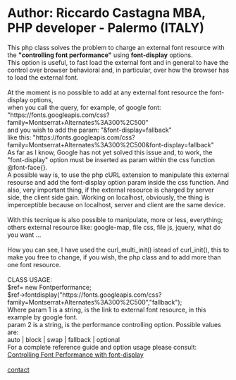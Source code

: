 <h1>Author: Riccardo Castagna MBA, PHP developer - Palermo (ITALY) </h1>
<p>This php class solves the problem to charge an external font resource 
with the <strong>"controlling font performance"</strong> using <strong>font-display</strong> options.<br>
This option is useful, to fast load the external font and in general to have the control over browser behavioral and, in particular, over how the
browser has to load the external font.<br><br>  
At the moment is no possible to add at any external font resource the font-display options,<br> 
when you call the query, for example, of google font:<br>
"https://fonts.googleapis.com/css?family=Montserrat+Alternates%3A300%2C500" <br>
and you wish to add the param: "&font-display=fallback" <br>
like this: "https://fonts.googleapis.com/css?family=Montserrat+Alternates%3A300%2C500&font-display=fallback" <br> 
As far as I know, Google has not yet solved this issue and, to work, 
the "font-display" option must be inserted as param within the css function @font-face{}.<br>   
A possible way is, to use the php cURL extension to manipulate this external resourse and add 
the font-display option param inside the css function. And also, very important thing, if the external resource is charged by server side, 
the client side gain. Working on localhost, obviously, the thing is imperceptible because on localhost, server and client are the same device.<br><br>
With this tecnique is also possible to manipulate, more or less, everything; others external resource like: 
google-map, file css, file js, jquery, what do you want ...<br><br> 
How you can see, I have used the curl_multi_init() istead of curl_init(), this to make you free to change, if you wish, the php class and 
to add more than one font resource.<br><br>
CLASS USAGE:<br> 
$ref= new Fontperformance;<br>
$ref->fontdisplay("https://fonts.googleapis.com/css?family=Montserrat+Alternates%3A300%2C500","fallback");<br>
Where param 1 is a string, is the link to external font resource, in this example by google font.<br>
param 2 is a string, is the performance controlling option. Possible values are:<br>
 auto | block | swap | fallback | optional<br> 
For a complete reference guide and option usage please consult:<br> 
<a href="https://developers.google.com/web/updates/2016/02/font-display">Controlling Font Performance with font-display</a><br><br>
<a href=https://api.whatsapp.com/send?phone=393315954155>contact</a> 
</p> 

